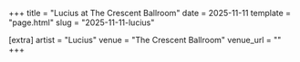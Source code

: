 +++
title = "Lucius at The Crescent Ballroom"
date = 2025-11-11
template = "page.html"
slug = "2025-11-11-lucius"

[extra]
artist = "Lucius"
venue = "The Crescent Ballroom"
venue_url = ""
+++
